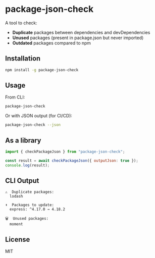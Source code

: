 # package-json-check

A tool to check:  
- **Duplicate** packages between dependencies and devDependencies  
- **Unused** packages (present in package.json but never imported)  
- **Outdated** packages compared to npm  

## Installation
```bash
npm install -g package-json-check
```

## Usage
From CLI:
```bash
package-json-check
```
Or with JSON output (for CI/CD):
```bash
package-json-check --json
```

## As a library
```js
import { checkPackageJson } from "package-json-check";

const result = await checkPackageJson({ outputJson: true });
console.log(result);
```

## CLI Output
```
⚠️  Duplicate packages:
  lodash

⬆️  Packages to update:
  express: ^4.17.0 → 4.18.2

🗑  Unused packages:
  moment
```

## License
MIT
